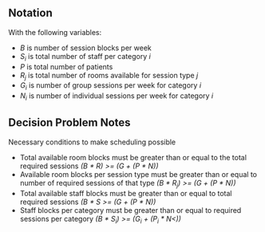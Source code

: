 ## Notation

With the following variables:

- _B_ is number of session blocks per week
- _S<sub>i</sub>_ is total number of staff per category _i_
- _P_ is total number of patients
- _R<sub>j</sub>_ is total number of rooms available for session type _j_
- _G<sub>i</sub>_ is number of group sessions per week for category _i_
- _N<sub>i</sub>_ is number of individual sessions per week for category _i_

## Decision Problem Notes

Necessary conditions to make scheduling possible

- Total available room blocks must be greater than or equal to the total required sessions _(B * R) >= (G + (P * N))_
- Available room blocks per session type must be greater than or equal to number of required sessions of that type _(B * R<sub>j</sub>) >= (G + (P * N))_
- Total available staff blocks must be greater than or equal to total required sessions _(B * S >= (G + (P * N))_
- Staff blocks per category must be greater than or equal to required sessions per category _(B * S<sub>i</sub>) >= (G<sub>i</sub> + (P<sub>i</sub> * N<))_
